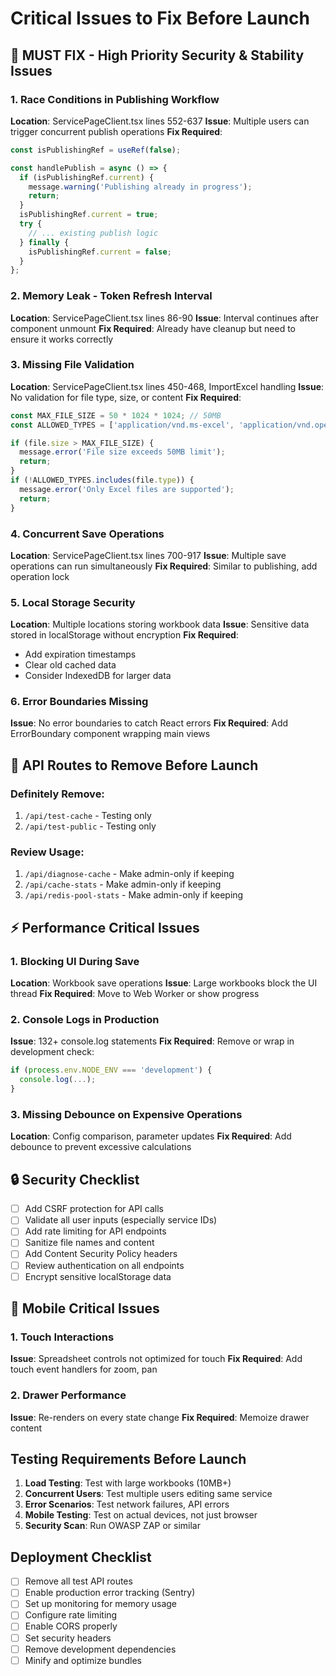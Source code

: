 # Critical Issues to Fix Before Launch

## 🚨 MUST FIX - High Priority Security & Stability Issues

### 1. Race Conditions in Publishing Workflow
**Location**: ServicePageClient.tsx lines 552-637
**Issue**: Multiple users can trigger concurrent publish operations
**Fix Required**:
```typescript
const isPublishingRef = useRef(false);

const handlePublish = async () => {
  if (isPublishingRef.current) {
    message.warning('Publishing already in progress');
    return;
  }
  isPublishingRef.current = true;
  try {
    // ... existing publish logic
  } finally {
    isPublishingRef.current = false;
  }
};
```

### 2. Memory Leak - Token Refresh Interval
**Location**: ServicePageClient.tsx lines 86-90
**Issue**: Interval continues after component unmount
**Fix Required**: Already have cleanup but need to ensure it works correctly

### 3. Missing File Validation
**Location**: ServicePageClient.tsx lines 450-468, ImportExcel handling
**Issue**: No validation for file type, size, or content
**Fix Required**:
```typescript
const MAX_FILE_SIZE = 50 * 1024 * 1024; // 50MB
const ALLOWED_TYPES = ['application/vnd.ms-excel', 'application/vnd.openxmlformats-officedocument.spreadsheetml.sheet'];

if (file.size > MAX_FILE_SIZE) {
  message.error('File size exceeds 50MB limit');
  return;
}
if (!ALLOWED_TYPES.includes(file.type)) {
  message.error('Only Excel files are supported');
  return;
}
```

### 4. Concurrent Save Operations
**Location**: ServicePageClient.tsx lines 700-917
**Issue**: Multiple save operations can run simultaneously
**Fix Required**: Similar to publishing, add operation lock

### 5. Local Storage Security
**Location**: Multiple locations storing workbook data
**Issue**: Sensitive data stored in localStorage without encryption
**Fix Required**:
- Add expiration timestamps
- Clear old cached data
- Consider IndexedDB for larger data

### 6. Error Boundaries Missing
**Issue**: No error boundaries to catch React errors
**Fix Required**: Add ErrorBoundary component wrapping main views

## 🔧 API Routes to Remove Before Launch

### Definitely Remove:
1. `/api/test-cache` - Testing only
2. `/api/test-public` - Testing only

### Review Usage:
1. `/api/diagnose-cache` - Make admin-only if keeping
2. `/api/cache-stats` - Make admin-only if keeping
3. `/api/redis-pool-stats` - Make admin-only if keeping

## ⚡ Performance Critical Issues

### 1. Blocking UI During Save
**Location**: Workbook save operations
**Issue**: Large workbooks block the UI thread
**Fix Required**: Move to Web Worker or show progress

### 2. Console Logs in Production
**Issue**: 132+ console.log statements
**Fix Required**: Remove or wrap in development check:
```typescript
if (process.env.NODE_ENV === 'development') {
  console.log(...);
}
```

### 3. Missing Debounce on Expensive Operations
**Location**: Config comparison, parameter updates
**Fix Required**: Add debounce to prevent excessive calculations

## 🔒 Security Checklist

- [ ] Add CSRF protection for API calls
- [ ] Validate all user inputs (especially service IDs)
- [ ] Add rate limiting for API endpoints
- [ ] Sanitize file names and content
- [ ] Add Content Security Policy headers
- [ ] Review authentication on all endpoints
- [ ] Encrypt sensitive localStorage data

## 📱 Mobile Critical Issues

### 1. Touch Interactions
**Issue**: Spreadsheet controls not optimized for touch
**Fix Required**: Add touch event handlers for zoom, pan

### 2. Drawer Performance
**Issue**: Re-renders on every state change
**Fix Required**: Memoize drawer content

## Testing Requirements Before Launch

1. **Load Testing**: Test with large workbooks (10MB+)
2. **Concurrent Users**: Test multiple users editing same service
3. **Error Scenarios**: Test network failures, API errors
4. **Mobile Testing**: Test on actual devices, not just browser
5. **Security Scan**: Run OWASP ZAP or similar

## Deployment Checklist

- [ ] Remove all test API routes
- [ ] Enable production error tracking (Sentry)
- [ ] Set up monitoring for memory usage
- [ ] Configure rate limiting
- [ ] Enable CORS properly
- [ ] Set security headers
- [ ] Remove development dependencies
- [ ] Minify and optimize bundles